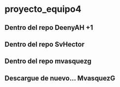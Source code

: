  
# proyecto_equipo4
## Dentro del repo DeenyAH +1
## Dentro del repo SvHector
## Dentro del repo mvasquezg

## Descargue de nuevo... MvasquezG
  

